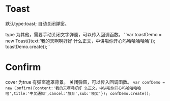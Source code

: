 
# Toast

默认type:toast; 自动关闭弹窗。

type 为其他，需要手动关闭文字弹窗，可以传入回调函数。
''var toastDemo = new Toast({text:'我的天啊啊好好 什么正文，中讲啦你开心吗哈哈哈哈哈'});
	toastDemo.create();``

# Confirm

cover 为true 有弹窗遮罩背景。
关闭弹窗，可以传入回调函数。
``var confDemo = new Confirm({content:'我的天啊啊好好 么正文，中讲啦你开心吗哈哈哈哈哈',title:'中奖通知',cancel:'放弃',sub:'领奖'});
	confDemo.create();``





